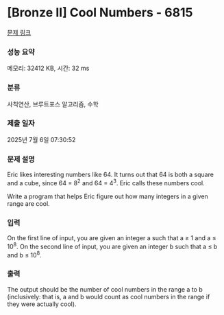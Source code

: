 # [Bronze II] Cool Numbers - 6815 

[문제 링크](https://www.acmicpc.net/problem/6815) 

### 성능 요약

메모리: 32412 KB, 시간: 32 ms

### 분류

사칙연산, 브루트포스 알고리즘, 수학

### 제출 일자

2025년 7월 6일 07:30:52

### 문제 설명

<p>Eric likes interesting numbers like 64. It turns out that 64 is both a square and a cube, since 64 = 8<sup>2</sup> and 64 = 4<sup>3</sup>. Eric calls these numbers cool.</p>

<p>Write a program that helps Eric figure out how many integers in a given range are cool.</p>

### 입력 

 <p>On the first line of input, you are given an integer a such that a ≥ 1 and a ≤ 10<sup>8</sup>. On the second line of input, you are given an integer b such that a ≤ b and b ≤ 10<sup>8</sup>.</p>

### 출력 

 <p>The output should be the number of cool numbers in the range a to b (inclusively: that is, a and b would count as cool numbers in the range if they were actually cool).</p>

